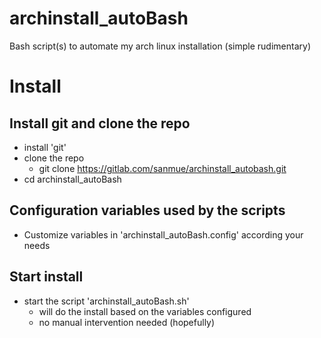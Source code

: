 # archinstall_autoBash
Bash script(s) to automate my arch linux installation (simple rudimentary)

# Install
## Install git and clone the repo
- install 'git'
- clone the repo
  - git clone https://gitlab.com/sanmue/archinstall_autobash.git
- cd archinstall_autoBash

## Configuration variables used by the scripts
- Customize variables in 'archinstall_autoBash.config' according your needs

## Start install
- start the script 'archinstall_autoBash.sh'
  - will do the install based on the variables configured
  - no manual intervention needed (hopefully)
